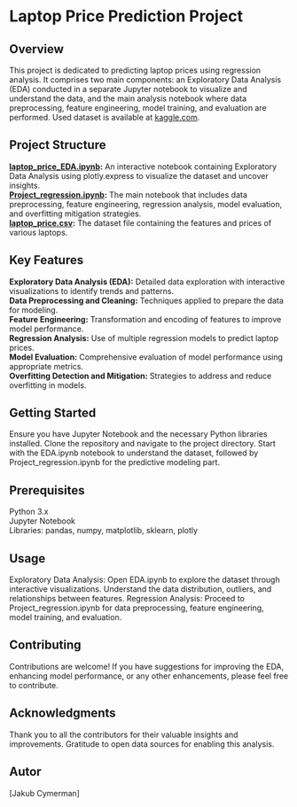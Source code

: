 # Laptop Price Prediction Project

## Overview
This project is dedicated to predicting laptop prices using regression analysis. It comprises two main components: an Exploratory Data Analysis (EDA) conducted in a separate Jupyter notebook to visualize and understand the data, and the main analysis notebook where data preprocessing, feature engineering, model training, and evaluation are performed. Used dataset is available at [kaggle.com](https://www.kaggle.com/datasets/muhammetvarl/laptop-price/discussion/361977).

## Project Structure
**[laptop_price_EDA.ipynb](https://github.com/jakub1090cn/Laptop-Price-Prediction/blob/master/laptop_price_EDA.ipynb):** An interactive notebook containing Exploratory Data Analysis using plotly.express to visualize the dataset and uncover insights. \
**[Project_regression.ipynb](https://github.com/jakub1090cn/Laptop-Price-Prediction/blob/master/Project_regression.ipynb):** The main notebook that includes data preprocessing, feature engineering, regression analysis, model evaluation, and overfitting mitigation strategies. \
**[laptop_price.csv](https://github.com/jakub1090cn/Laptop-Price-Prediction/blob/master/laptop_price.csv):** The dataset file containing the features and prices of various laptops.
## Key Features
**Exploratory Data Analysis (EDA):** Detailed data exploration with interactive visualizations to identify trends and patterns. \
**Data Preprocessing and Cleaning:** Techniques applied to prepare the data for modeling. \
**Feature Engineering:** Transformation and encoding of features to improve model performance. \
**Regression Analysis:** Use of multiple regression models to predict laptop prices. \
**Model Evaluation:** Comprehensive evaluation of model performance using appropriate metrics. \
**Overfitting Detection and Mitigation:** Strategies to address and reduce overfitting in models.

## Getting Started
Ensure you have Jupyter Notebook and the necessary Python libraries installed. Clone the repository and navigate to the project directory. Start with the EDA.ipynb notebook to understand the dataset, followed by Project_regression.ipynb for the predictive modeling part.

## Prerequisites
Python 3.x \
Jupyter Notebook \
Libraries: pandas, numpy, matplotlib, sklearn, plotly

## Usage
Exploratory Data Analysis: Open EDA.ipynb to explore the dataset through interactive visualizations. Understand the data distribution, outliers, and relationships between features.
Regression Analysis: Proceed to Project_regression.ipynb for data preprocessing, feature engineering, model training, and evaluation.

## Contributing
Contributions are welcome! If you have suggestions for improving the EDA, enhancing model performance, or any other enhancements, please feel free to contribute.

## Acknowledgments
Thank you to all the contributors for their valuable insights and improvements.
Gratitude to open data sources for enabling this analysis.

## Autor

[Jakub Cymerman]

